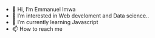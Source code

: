 - 👋 Hi, I’m Emmanuel Imwa 
- 👀 I’m interested in Web develoment and Data science..
- 🌱 I’m currently learning Javascript
- 📫 How to reach me

<!---
Emma2020/Emma2020 is a ✨ special ✨ repository because its `README.md` (this file) appears on your GitHub profile.
You can click the Preview link to take a look at your changes.
--->
